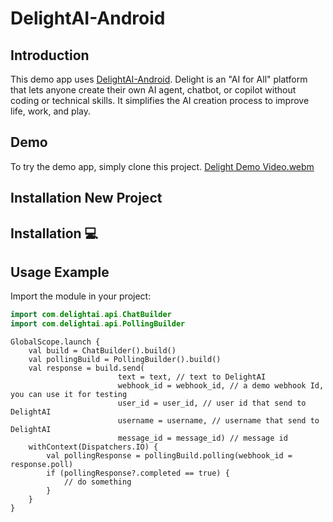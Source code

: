 # DelightAI-Android

## Introduction
This demo app uses [DelightAI-Android](https://github.com/HungryFoolishHappy/DelightAI-Android). Delight is an "AI for All" platform that lets anyone create their own AI agent, chatbot, or copilot without coding or technical skills. It simplifies the AI creation process to improve life, work, and play.

## Demo
To try the demo app, simply clone this project.
[Delight Demo Video.webm](https://github.com/user-attachments/assets/2383c679-7b67-4dfd-b2eb-1a01bf05c979)

## Installation New Project

## Installation 💻

## Usage Example
Import the module in your project:

```kotlin
import com.delightai.api.ChatBuilder
import com.delightai.api.PollingBuilder
```

```koltin
GlobalScope.launch {
    val build = ChatBuilder().build() 
    val pollingBuild = PollingBuilder().build()
    val response = build.send(
                        text = text, // text to DelightAI
                        webhook_id = webhook_id, // a demo webhook Id, you can use it for testing
                        user_id = user_id, // user id that send to DelightAI
                        username = username, // username that send to DelightAI
                        message_id = message_id) // message id 
    withContext(Dispatchers.IO) {
        val pollingResponse = pollingBuild.polling(webhook_id = response.poll)
        if (pollingResponse?.completed == true) {
            // do something
        }
    }
}
```


